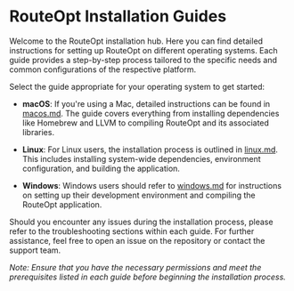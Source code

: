 # RouteOpt Installation Guides

Welcome to the RouteOpt installation hub. Here you can find detailed instructions for setting up RouteOpt on different
operating systems. Each guide provides a step-by-step process tailored to the specific needs and common configurations
of the respective platform.

Select the guide appropriate for your operating system to get started:

- **macOS**: If you're using a Mac, detailed instructions can be found in [macos.md](./macos/readMe.md). The guide covers
  everything from installing dependencies like Homebrew and LLVM to compiling RouteOpt and its associated libraries.

- **Linux**: For Linux users, the installation process is outlined in [linux.md](./linux/readMe.md). This includes
  installing
  system-wide dependencies, environment configuration, and building the application.

- **Windows**: Windows users should refer to [windows.md](./windows/readMe.md) for instructions on setting up their
  development
  environment and compiling the RouteOpt application.

Should you encounter any issues during the installation process, please refer to the troubleshooting sections within
each guide. For further assistance, feel free to open an issue on the repository or contact the support team.

*Note: Ensure that you have the necessary permissions and meet the prerequisites listed in each guide before beginning
the installation process.*
